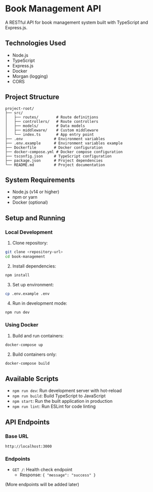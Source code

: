 # Book Management API

A RESTful API for book management system built with TypeScript and Express.js.

## Technologies Used

- Node.js
- TypeScript
- Express.js
- Docker
- Morgan (logging)
- CORS

## Project Structure

```
project-root/
├── src/
│   ├── routes/        # Route definitions
│   ├── controllers/   # Route controllers
│   ├── models/        # Data models
│   ├── middleware/    # Custom middleware
│   └── index.ts       # App entry point
├── .env              # Environment variables
├── .env.example      # Environment variables example
├── Dockerfile        # Docker configuration
├── docker-compose.yml # Docker compose configuration
├── tsconfig.json     # TypeScript configuration
├── package.json      # Project dependencies
└── README.md         # Project documentation
```

## System Requirements

- Node.js (v14 or higher)
- npm or yarn
- Docker (optional)

## Setup and Running

### Local Development

1. Clone repository:
```bash
git clone <repository-url>
cd book-management
```

2. Install dependencies:
```bash
npm install
```

3. Set up environment:
```bash
cp .env.example .env
```

4. Run in development mode:
```bash
npm run dev
```

### Using Docker

1. Build and run containers:
```bash
docker-compose up
```

2. Build containers only:
```bash
docker-compose build
```

## Available Scripts

- `npm run dev`: Run development server with hot-reload
- `npm run build`: Build TypeScript to JavaScript
- `npm start`: Run the built application in production
- `npm run lint`: Run ESLint for code linting

## API Endpoints

### Base URL
```
http://localhost:3000
```

### Endpoints

- `GET /`: Health check endpoint
  - Response: `{ "message": "success" }`

(More endpoints will be added later) 